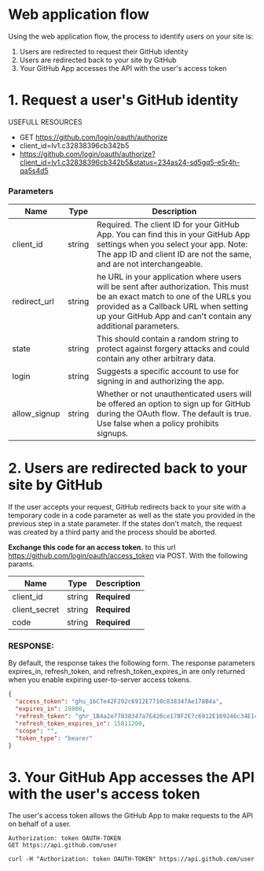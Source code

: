 # Web application flow

Using the web application flow, the process to identify users on your site is:

1. Users are redirected to request their GitHub identity
2. Users are redirected back to your site by GitHub
3. Your GitHub App accesses the API with the user's access token

# 1. Request a user's GitHub identity

USEFULL RESOURCES

- GET https://github.com/login/oauth/authorize
- client_id=Iv1.c32838396cb342b5
- https://github.com/login/oauth/authorize?client_id=Iv1.c32838396cb342b5&status=234as24-sd5gq5-e5r4h-qa5s4d5

### Parameters

| Name         | Type   | Description                                                                                                                                                                                                                         |
| ------------ | ------ | ----------------------------------------------------------------------------------------------------------------------------------------------------------------------------------------------------------------------------------- |
| client_id    | string | Required. The client ID for your GitHub App. You can find this in your GitHub App settings when you select your app. Note: The app ID and client ID are not the same, and are not interchangeable.                                  |
| redirect_url | string | he URL in your application where users will be sent after authorization. This must be an exact match to one of the URLs you provided as a Callback URL when setting up your GitHub App and can't contain any additional parameters. |
| state        | string | This should contain a random string to protect against forgery attacks and could contain any other arbitrary data.                                                                                                                  |
| login        | string | Suggests a specific account to use for signing in and authorizing the app.                                                                                                                                                          |
| allow_signup | string | Whether or not unauthenticated users will be offered an option to sign up for GitHub during the OAuth flow. The default is true. Use false when a policy prohibits signups.                                                         |

# 2. Users are redirected back to your site by GitHub

If the user accepts your request, GitHub redirects back to your site with a temporary code in a code parameter as well as the state you provided in the previous step in a state parameter. If the states don't match, the request was created by a third party and the process should be aborted.

**Exchange this code for an access token.** to this url https://github.com/login/oauth/access_token via POST. With the following params.

| Name          | Type   | Description  |
| ------------- | ------ | ------------ |
| client_id     | string | **Required** |
| client_secret | string | **Required** |
| code          | string | **Required** |

### RESPONSE:

By default, the response takes the following form. The response parameters expires_in, refresh_token, and refresh_token_expires_in are only returned when you enable expiring user-to-server access tokens.

```JSON
{
  "access_token": "ghu_16C7e42F292c6912E7710c838347Ae178B4a",
  "expires_in": 28800,
  "refresh_token": "ghr_1B4a2e77838347a7E420ce178F2E7c6912E169246c34E1ccbF66C46812d16D5B1A9Dc86A1498",
  "refresh_token_expires_in": 15811200,
  "scope": "",
  "token_type": "bearer"
}
```

# 3. Your GitHub App accesses the API with the user's access token

The user's access token allows the GitHub App to make requests to the API on behalf of a user.

```shell
Authorization: token OAUTH-TOKEN
GET https://api.github.com/user
```

```shell
curl -H "Authorization: token OAUTH-TOKEN" https://api.github.com/user
```
